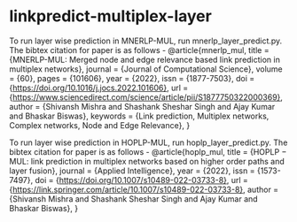 # linkpredict-multiplex-layer

To run layer wise prediction in MNERLP-MUL, run mnerlp_layer_predict.py. 
The bibtex citation for paper is as follows - 
@article{mnerlp_mul,
title = {MNERLP-MUL: Merged node and edge relevance based link prediction in multiplex networks},
journal = {Journal of Computational Science},
volume = {60},
pages = {101606},
year = {2022},
issn = {1877-7503},
doi = {https://doi.org/10.1016/j.jocs.2022.101606},
url = {https://www.sciencedirect.com/science/article/pii/S1877750322000369},
author = {Shivansh Mishra and Shashank Sheshar Singh and Ajay Kumar and Bhaskar Biswas},
keywords = {Link prediction, Multiplex networks, Complex networks, Node and Edge Relevance},
}

To run layer wise prediction in HOPLP-MUL, run hoplp_layer_predict.py. 
The bibtex citation for paper is as follows - 
@article{hoplp_mul,
title = {HOPLP − MUL: link prediction in multiplex networks based on higher order paths and layer fusion},
journal = {Applied Intelligence},
year = {2022},
issn = {1573-7497},
doi = {https://doi.org/10.1007/s10489-022-03733-8},
url = {https://link.springer.com/article/10.1007/s10489-022-03733-8},
author = {Shivansh Mishra and Shashank Sheshar Singh and Ajay Kumar and Bhaskar Biswas},
}
